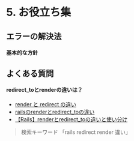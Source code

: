 # 5. お役立ち集

## エラーの解決法

#### 基本的な方針


## よくある質問

#### redirect_toとrenderの違いは？

- [render と redirect の違い](https://qiita.com/january108/items/54143581ab1f03deefa1)
- [railsのrenderとredirect_toの違い](https://qiita.com/1ulce/items/282cccba1e44158489c8)
- [【Rails】renderとredirect_toの違いと使い分け](https://qiita.com/morikuma709/items/e9146465df2d8a094d78)

>検索キーワード
>「rails redirect render 違い」